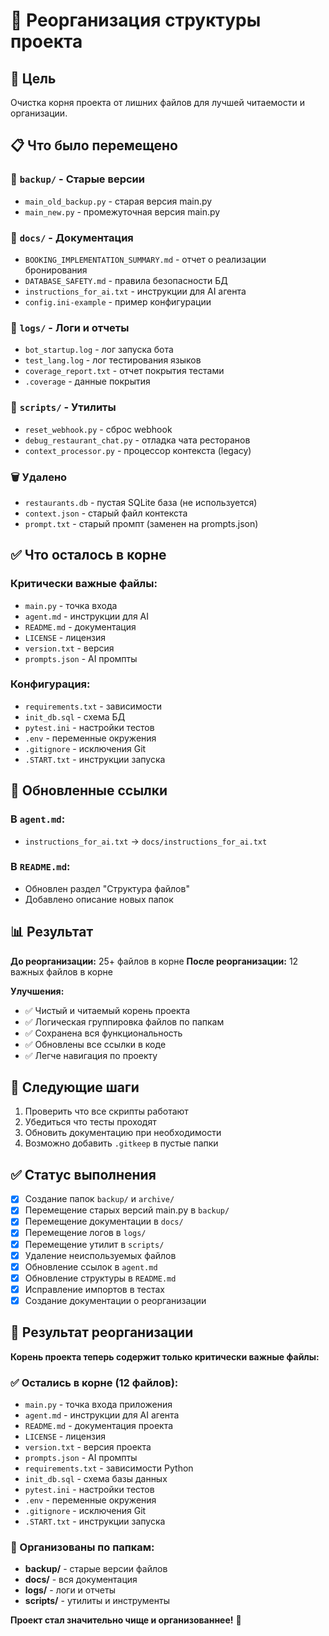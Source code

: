 # 📁 Реорганизация структуры проекта

## 🎯 Цель
Очистка корня проекта от лишних файлов для лучшей читаемости и организации.

## 📋 Что было перемещено

### 📂 `backup/` - Старые версии
- `main_old_backup.py` - старая версия main.py
- `main_new.py` - промежуточная версия main.py

### 📂 `docs/` - Документация
- `BOOKING_IMPLEMENTATION_SUMMARY.md` - отчет о реализации бронирования
- `DATABASE_SAFETY.md` - правила безопасности БД
- `instructions_for_ai.txt` - инструкции для AI агента
- `config.ini-example` - пример конфигурации

### 📂 `logs/` - Логи и отчеты
- `bot_startup.log` - лог запуска бота
- `test_lang.log` - лог тестирования языков
- `coverage_report.txt` - отчет покрытия тестами
- `.coverage` - данные покрытия

### 📂 `scripts/` - Утилиты
- `reset_webhook.py` - сброс webhook
- `debug_restaurant_chat.py` - отладка чата ресторанов
- `context_processor.py` - процессор контекста (legacy)

### 🗑️ Удалено
- `restaurants.db` - пустая SQLite база (не используется)
- `context.json` - старый файл контекста
- `prompt.txt` - старый промпт (заменен на prompts.json)

## ✅ Что осталось в корне

### Критически важные файлы:
- `main.py` - точка входа
- `agent.md` - инструкции для AI
- `README.md` - документация
- `LICENSE` - лицензия
- `version.txt` - версия
- `prompts.json` - AI промпты

### Конфигурация:
- `requirements.txt` - зависимости
- `init_db.sql` - схема БД
- `pytest.ini` - настройки тестов
- `.env` - переменные окружения
- `.gitignore` - исключения Git
- `.START.txt` - инструкции запуска

## 🔧 Обновленные ссылки

### В `agent.md`:
- `instructions_for_ai.txt` → `docs/instructions_for_ai.txt`

### В `README.md`:
- Обновлен раздел "Структура файлов"
- Добавлено описание новых папок

## 📊 Результат

**До реорганизации:** 25+ файлов в корне
**После реорганизации:** 12 важных файлов в корне

**Улучшения:**
- ✅ Чистый и читаемый корень проекта
- ✅ Логическая группировка файлов по папкам
- ✅ Сохранена вся функциональность
- ✅ Обновлены все ссылки в коде
- ✅ Легче навигация по проекту

## 🚀 Следующие шаги

1. Проверить что все скрипты работают
2. Убедиться что тесты проходят
3. Обновить документацию при необходимости
4. Возможно добавить `.gitkeep` в пустые папки

## ✅ Статус выполнения

- [x] Создание папок `backup/` и `archive/`
- [x] Перемещение старых версий main.py в `backup/`
- [x] Перемещение документации в `docs/`
- [x] Перемещение логов в `logs/`
- [x] Перемещение утилит в `scripts/`
- [x] Удаление неиспользуемых файлов
- [x] Обновление ссылок в `agent.md`
- [x] Обновление структуры в `README.md`
- [x] Исправление импортов в тестах
- [x] Создание документации о реорганизации

## 🎉 Результат реорганизации

**Корень проекта теперь содержит только критически важные файлы:**

### ✅ Остались в корне (12 файлов):
- `main.py` - точка входа приложения
- `agent.md` - инструкции для AI агента  
- `README.md` - документация проекта
- `LICENSE` - лицензия
- `version.txt` - версия проекта
- `prompts.json` - AI промпты
- `requirements.txt` - зависимости Python
- `init_db.sql` - схема базы данных
- `pytest.ini` - настройки тестов
- `.env` - переменные окружения
- `.gitignore` - исключения Git
- `.START.txt` - инструкции запуска

### 📂 Организованы по папкам:
- **backup/** - старые версии файлов
- **docs/** - вся документация
- **logs/** - логи и отчеты
- **scripts/** - утилиты и инструменты

**Проект стал значительно чище и организованнее!** 🎯 